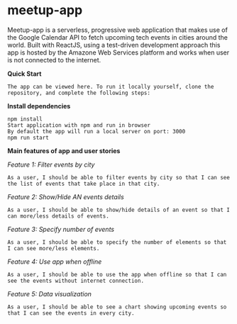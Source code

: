 # meetup-app

Meetup-app is a serverless, progressive web application that makes use of the Google Calendar API to fetch upcoming tech events in cities around the world. Built with ReactJS, using a test-driven development approach this app is hosted by the Amazone Web Services platform and works when user is not connected to the internet.



**Quick Start**
```
The app can be viewed here. To run it locally yourself, clone the repository, and complete the following steps:
```

**Install dependencies**
```
npm install
Start application with npm and run in browser
By default the app will run a local server on port: 3000
npm run start
```

**Main features of app and user stories**

*Feature 1: Filter events by city*
```
As a user, I should be able to filter events by city so that I can see the list of events that take place in that city.
```
*Feature 2: Show/Hide AN events details*
```
As a user, I should be able to show/hide details of an event so that I can more/less details of events.
```

*Feature 3: Specify number of events*
```
As a user, I should be able to specify the number of elements so that I can see more/less elements.
```

*Feature 4: Use app when offline*
```
As a user, I should be able to use the app when offline so that I can see the events without internet connection.
```

*Feature 5: Data visualization*
```
As a user, I should be able to see a chart showing upcoming events so that I can see the events in every city.
```
